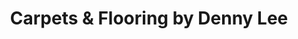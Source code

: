 ---
title: "Carpets & Flooring by Denny Lee"
url: /abingdon/carpets-und-flooring-by-denny-lee/
shop: Teppiche
---